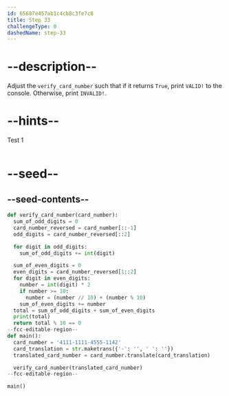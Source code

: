 ```yaml
---
id: 65687e457ab1c4cb8c3fe7c8
title: Step 33
challengeType: 0
dashedName: step-33
---
```


# --description--

Adjust the `verify_card_number` such that if it returns `True`, print `VALID!` to the console. Otherwise, print `INVALID!`.

# --hints--

Test 1

```js

```

# --seed--

## --seed-contents--

```py
def verify_card_number(card_number):
  sum_of_odd_digits = 0
  card_number_reversed = card_number[::-1]
  odd_digits = card_number_reversed[::2]

  for digit in odd_digits:
    sum_of_odd_digits += int(digit)

  sum_of_even_digits = 0
  even_digits = card_number_reversed[1::2]
  for digit in even_digits:
    number = int(digit) * 2
    if number >= 10:
      number = (number // 10) + (number % 10)
    sum_of_even_digits += number
  total = sum_of_odd_digits + sum_of_even_digits
  print(total)
  return total % 10 == 0
--fcc-editable-region--
def main():
  card_number = '4111-1111-4555-1142'
  card_translation = str.maketrans({'-': '', ' ': ''})
  translated_card_number = card_number.translate(card_translation)

  verify_card_number(translated_card_number)
--fcc-editable-region--

main()
```

